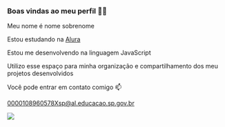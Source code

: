 ### Boas vindas ao meu perfil 💙💙
Meu nome é nome sobrenome

Estou estudando na [Alura](wwww.alura.com)

Estou me desenvolvendo na linguagem JavaScript

Utilizo esse espaço para minha organização e compartilhamento dos meu projetos desenvolvidos

Você pode entrar em contato comigo 📫

0000108960578Xsp@al.educacao.sp.gov.br

![](https://media1.tenor.com/m/ST1lP-W_V_oAAAAd/cj-gta.gif)
